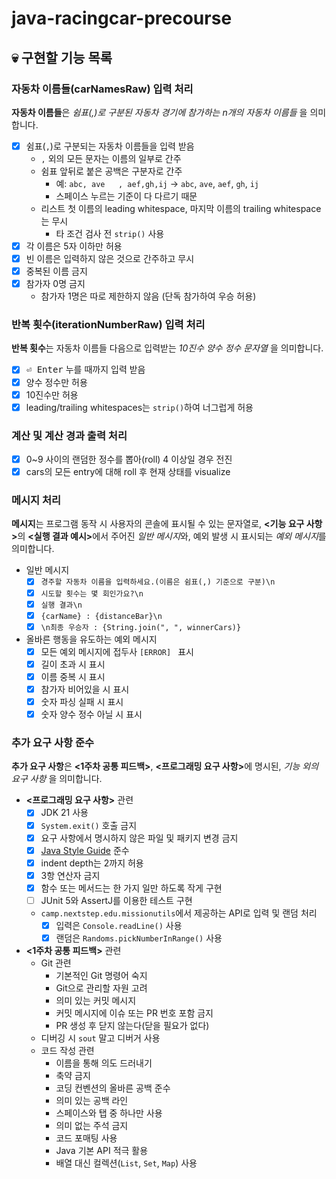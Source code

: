 # java-racingcar-precourse

## :skull: 구현할 기능 목록

### 자동차 이름들(carNamesRaw) 입력 처리

**자동차 이름들**은 *쉼표(,)로 구분된 자동차 경기에 참가하는
n개의 자동차 이름들* 을 의미합니다.

- [x] 쉼표(`,`)로 구분되는 자동차 이름들을 입력 받음
  - `,` 외의 모든 문자는 이름의 일부로 간주
  - 쉼표 앞뒤로 붙은 공백은 구분자로 간주
    - 예: `abc, ave   , aef,gh,ij` → `abc`, `ave`, `aef`, `gh`, `ij`
    - 스페이스 누르는 기준이 다 다르기 때문
  - 리스트 첫 이름의 leading whitespace, 마지막 이름의 trailing whitespace는 무시
    - 타 조건 검사 전 `strip()` 사용
- [x] 각 이름은 5자 이하만 허용
- [x] 빈 이름은 입력하지 않은 것으로 간주하고 무시
- [x] 중복된 이름 금지
- [x] 참가자 0명 금지
  - 참가자 1명은 따로 제한하지 않음 (단독 참가하여 우승 허용)

### 반복 횟수(iterationNumberRaw) 입력 처리

**반복 횟수**는 자동차 이름들 다음으로 입력받는
*10진수 양수 정수 문자열* 을 의미합니다.

- [x] <kbd>⏎ Enter</kbd> 누를 때까지 입력 받음
- [x] 양수 정수만 허용
- [x] 10진수만 허용
- [x] leading/trailing whitespaces는 `strip()`하여 너그럽게 허용

### 계산 및 계산 경과 출력 처리

- [x] 0~9 사이의 랜덤한 정수를 뽑아(roll) 4 이상일 경우 전진
- [x] cars의 모든 entry에 대해 roll 후 현재 상태를 visualize

### 메시지 처리

**메시지**는 프로그램 동작 시 사용자의 콘솔에 표시될 수 있는 문자열로,
<b><기능 요구 사항></b>의 <b><실행 결과 예시></b>에서 주어진 *일반 메시지*와,
예외 발생 시 표시되는 *예외 메시지*를 의미합니다.

- 일반 메시지
  - [x] `경주할 자동차 이름을 입력하세요.(이름은 쉼표(,) 기준으로 구분)\n`
  - [x] `시도할 횟수는 몇 회인가요?\n`
  - [x] `실행 결과\n`
  - [x] `{carName} : {distanceBar}\n`
  - [x] `\n최종 우승자 : {String.join(", ", winnerCars)}`
- 올바른 행동을 유도하는 예외 메시지
  - [x] 모든 예외 메시지에 접두사 `[ERROR] ` 표시
  - [x] 길이 초과 시 표시
  - [x] 이름 중복 시 표시
  - [x] 참가자 비어있을 시 표시
  - [x] 숫자 파싱 실패 시 표시
  - [x] 숫자 양수 정수 아닐 시 표시

### 추가 요구 사항 준수

**추가 요구 사항**은 <b><1주차 공통 피드백></b>, <b><프로그래밍 요구 사항></b>에 명시된,
*기능 외의 요구 사항* 을 의미합니다.

- **<프로그래밍 요구 사항>** 관련
  - [x] JDK 21 사용
  - [x] `System.exit()` 호출 금지
  - [x] 요구 사항에서 명시하지 않은 파일 및 패키지 변경 금지
  - [x] [Java Style Guide](https://github.com/woowacourse/woowacourse-docs/blob/main/styleguide/java) 준수
  - [x] indent depth는 2까지 허용
  - [x] 3항 연산자 금지
  - [x] 함수 또는 메서드는 한 가지 일만 하도록 작게 구현
  - [ ] JUnit 5와 AssertJ를 이용한 테스트 구현
  - `camp.nextstep.edu.missionutils`에서 제공하는 API로 입력 및 랜덤 처리
    - [x] 입력은 `Console.readLine()` 사용
    - [x] 랜덤은 `Randoms.pickNumberInRange()` 사용
- **<1주차 공통 피드백>** 관련
  - Git 관련
    - 기본적인 Git 명령어 숙지
    - Git으로 관리할 자원 고려
    - 의미 있는 커밋 메시지
    - 커밋 메시지에 이슈 또는 PR 번호 포함 금지
    - PR 생성 후 닫지 않는다(닫을 필요가 없다)
  - 디버깅 시 `sout` 말고 디버거 사용
  - 코드 작성 관련
    - 이름을 통해 의도 드러내기
    - 축약 금지
    - 코딩 컨벤션의 올바른 공백 준수
    - 의미 있는 공백 라인
    - 스페이스와 탭 중 하나만 사용
    - 의미 없는 주석 금지
    - 코드 포매팅 사용
    - Java 기본 API 적극 활용
    - 배열 대신 컬렉션(`List`, `Set`, `Map`) 사용
